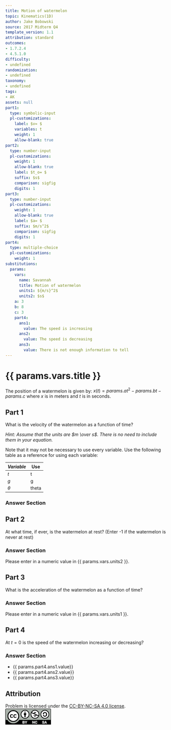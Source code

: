 ```yaml
---
title: Motion of watermelon
topic: Kinematics(1D)
author: Jake Bobowski
source: 2017 Midterm Q4
template_version: 1.1
attribution: standard
outcomes:
- 1.7.2.4
- 4.5.1.0
difficulty:
- undefined
randomization:
- undefined
taxonomy:
- undefined
tags:
- AK
assets: null
part1:
  type: symbolic-input
  pl-customizations:
    label: $v= $
    variables: t
    weight: 1
    allow-blank: true
part2:
  type: number-input
  pl-customizations:
    weight: 1
    allow-blank: true
    label: $t_o= $
    suffix: $s$
    comparison: sigfig
    digits: 1
part3:
  type: number-input
  pl-customizations:
    weight: 1
    allow-blank: true
    label: $a= $
    suffix: $m/s^2$
    comparison: sigfig
    digits: 1
part4:
  type: multiple-choice
  pl-customizations:
    weight: 1
substitutions:
  params:
    vars:
      name: Savannah
      title: Motion of watermelon
      units1: ${m/s}^2$
      units2: $s$
    a: 3
    b: 8
    c: 3
    part4:
      ans1:
        value: The speed is increasing
      ans2:
        value: The speed is decreasing
      ans3:
        value: There is not enough information to tell
---
```

# {{ params.vars.title }}
The position of a watermelon is given by:
$x(t) = {{ params.a }}t^2 - {{ params.b}}t - {{ params.c }}$
where $x$ is in meters and $t$ is in seconds.

## Part 1

What is the velocity of the watermelon as a function of time?

_Hint: Assume that the units are $m \over s$. There is no need to include them in your equation._

Note that it may not be necessary to use every variable. Use the following table as a reference for using each variable:

| $Variable$ | Use   |
|----------|-------|
| $t$  | t  |
| $g$      | g     |
| $\theta$ | theta |

### Answer Section

## Part 2

At what time, if ever, is the watermelon at rest? (Enter -1 if the watermelon is never at rest)

### Answer Section

Please enter in a numeric value in {{ params.vars.units2 }}.

## Part 3

What is the acceleration of the watermelon as a function of time?

### Answer Section

Please enter in a numeric value in {{ params.vars.units1 }}.

## Part 4

At $t=0$ is the speed of the watermelon increasing or decreasing?

### Answer Section

- {{ params.part4.ans1.value}}
- {{ params.part4.ans2.value}}
- {{ params.part4.ans3.value}}

## Attribution

Problem is licensed under the [CC-BY-NC-SA 4.0 license](https://creativecommons.org/licenses/by-nc-sa/4.0/).<br> ![The Creative Commons 4.0 license requiring attribution-BY, non-commercial-NC, and share-alike-SA license.](https://raw.githubusercontent.com/firasm/bits/master/by-nc-sa.png)